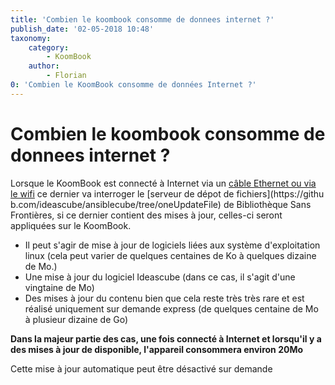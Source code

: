 ```yaml
---
title: 'Combien le koombook consomme de donnees internet ?'
publish_date: '02-05-2018 10:48'
taxonomy:
    category:
        - KoomBook
    author:
        - Florian
0: 'Combien le KoomBook consomme de données Internet ?'
---
```


# Combien le koombook consomme de donnees internet ?

Lorsque le KoomBook est connecté à Internet via un [câble Ethernet ou via le wifi](comment-mettre-a-jour-le-koombook.md) ce dernier va interroger le [serveur de dépot de fichiers](https://githu
b.com/ideascube/ansiblecube/tree/oneUpdateFile) de Bibliothèque Sans Frontières, si ce dernier contient des mises à jour, celles-ci seront appliquées sur le KoomBook. 

* Il peut s'agir de mise à jour de logiciels liées aux système d'exploitation linux (cela peut varier de quelques centaines de Ko à quelques dizaine de Mo.)
* Une mise à jour du logiciel Ideascube (dans ce cas, il s'agit d'une vingtaine de Mo)
* Des mises à jour du contenu bien que cela reste très très rare et est réalisé uniquement sur demande express (de quelques centaine de Mo à plusieur dizaine de Go)

**Dans la majeur partie des cas, une fois connecté à Internet et lorsqu'il y a des mises à jour de disponible, l'appareil consommera environ 20Mo**

Cette mise à jour automatique peut être désactivé sur demande
